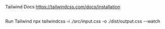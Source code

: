 ##
Tailwind Docs
https://tailwindcss.com/docs/installation

##
Run Tailwind
npx tailwindcss -i ./src/input.css -o ./dist/output.css --watch